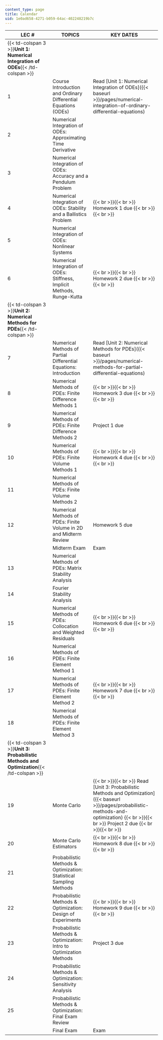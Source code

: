 ```yaml
---
content_type: page
title: Calendar
uid: 1e0ad658-4271-b059-64ac-402248219b7c
---
```


| LEC # | TOPICS | KEY DATES |
| --- | --- | --- |
| {{< td-colspan 3 >}}**Unit 1: Numerical Integration of ODEs**{{< /td-colspan >}} |||
| 1 | Course Introduction and Ordinary Differential Equations (ODEs) | Read [Unit 1: Numerical Integration of ODEs]({{< baseurl >}}/pages/numerical-integration-of-ordinary-differential-equations) |
| 2 | Numerical Integration of ODEs: Approximating Time Derivative | &nbsp; |
| 3 | Numerical Integration of ODEs: Accuracy and a Pendulum Problem | &nbsp; |
| 4 | Numerical Integration of ODEs: Stability and a Ballistics Problem |  {{< br >}}{{< br >}} Homework 1 due {{< br >}}{{< br >}}  |
| 5 | Numerical Integration of ODEs: Nonlinear Systems | &nbsp; |
| 6 | Numerical Integration of ODEs: Stiffness, Implicit Methods, Runge-Kutta |  {{< br >}}{{< br >}} Homework 2 due {{< br >}}{{< br >}}  |
| {{< td-colspan 3 >}}**Unit 2: Numerical Methods for PDEs**{{< /td-colspan >}} |||
| 7 | Numerical Methods of Partial Differential Equations: Introduction | Read [Unit 2: Numerical Methods for PDEs]({{< baseurl >}}/pages/numerical-methods-for-partial-differential-equations) |
| 8 | Numerical Methods of PDEs: Finite Difference Methods 1 |  {{< br >}}{{< br >}} Homework 3 due {{< br >}}{{< br >}}  |
| 9 | Numerical Methods of PDEs: Finite Difference Methods 2 | Project 1 due |
| 10 | Numerical Methods of PDEs: Finite Volume Methods 1 |  {{< br >}}{{< br >}} Homework 4 due {{< br >}}{{< br >}}  |
| 11 | Numerical Methods of PDEs: Finite Volume Methods 2 | &nbsp; |
| 12 | Numerical Methods of PDEs: Finite Volume in 2D and Midterm Review | Homework 5 due |
| &nbsp; | Midterm Exam | Exam |
| 13 | Numerical Methods of PDEs: Matrix Stability Analysis | &nbsp; |
| 14 | Fourier Stability Analysis | &nbsp; |
| 15 | Numerical Methods of PDEs: Collocation and Weighted Residuals |  {{< br >}}{{< br >}} Homework 6 due {{< br >}}{{< br >}}  |
| 16 | Numerical Methods of PDEs: Finite Element Method 1 | &nbsp; |
| 17 | Numerical Methods of PDEs: Finite Element Method 2 |  {{< br >}}{{< br >}} Homework 7 due {{< br >}}{{< br >}}  |
| 18 | Numerical Methods of PDEs: Finite Element Method 3 | &nbsp; |
| {{< td-colspan 3 >}}**Unit 3: Probabilistic Methods and Optimization**{{< /td-colspan >}} |||
| 19 | Monte Carlo |  {{< br >}}{{< br >}} Read [Unit 3: Probabilistic Methods and Optimization]({{< baseurl >}}/pages/probabilistic-methods-and-optimization) {{< br >}}{{< br >}} Project 2 due {{< br >}}{{< br >}}  |
| 20 | Monte Carlo Estimators |  {{< br >}}{{< br >}} Homework 8 due {{< br >}}{{< br >}}  |
| 21 | Probabilistic Methods & Optimization: Statistical Sampling Methods | &nbsp; |
| 22 | Probabilistic Methods & Optimization: Design of Experiments |  {{< br >}}{{< br >}} Homework 9 due {{< br >}}{{< br >}}  |
| 23 | Probabilistic Methods & Optimization: Intro to Optimization Methods | Project 3 due |
| 24 | Probabilistic Methods & Optimization: Sensitivity Analysis | &nbsp; |
| 25 | Probabilistic Methods & Optimization: Final Exam Review | &nbsp; |
| &nbsp; | Final Exam | Exam